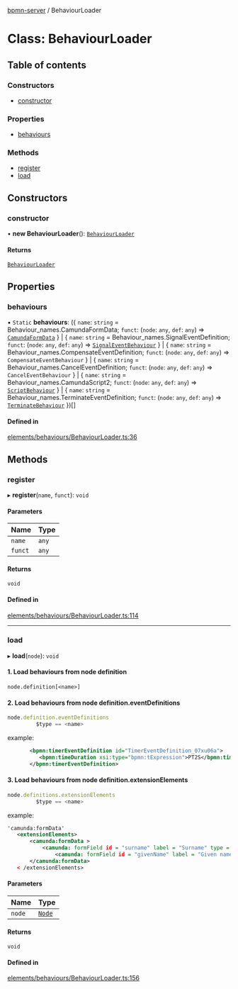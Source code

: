 [bpmn-server](../readme.md) / BehaviourLoader

# Class: BehaviourLoader

## Table of contents

### Constructors

- [constructor](BehaviourLoader.md#constructor)

### Properties

- [behaviours](BehaviourLoader.md#behaviours)

### Methods

- [register](BehaviourLoader.md#register)
- [load](BehaviourLoader.md#load)

## Constructors

### constructor

• **new BehaviourLoader**(): [`BehaviourLoader`](BehaviourLoader.md)

#### Returns

[`BehaviourLoader`](BehaviourLoader.md)

## Properties

### behaviours

▪ `Static` **behaviours**: (\{ `name`: `string` = Behaviour\_names.CamundaFormData; `funct`: (`node`: `any`, `def`: `any`) => [`CamundaFormData`](CamundaFormData.md)  } \| \{ `name`: `string` = Behaviour\_names.SignalEventDefinition; `funct`: (`node`: `any`, `def`: `any`) => [`SignalEventBehaviour`](SignalEventBehaviour.md)  } \| \{ `name`: `string` = Behaviour\_names.CompensateEventDefinition; `funct`: (`node`: `any`, `def`: `any`) => `CompensateEventBehaviour`  } \| \{ `name`: `string` = Behaviour\_names.CancelEventDefinition; `funct`: (`node`: `any`, `def`: `any`) => `CancelEventBehaviour`  } \| \{ `name`: `string` = Behaviour\_names.CamundaScript2; `funct`: (`node`: `any`, `def`: `any`) => [`ScriptBehaviour`](ScriptBehaviour.md)  } \| \{ `name`: `string` = Behaviour\_names.TerminateEventDefinition; `funct`: (`node`: `any`, `def`: `any`) => [`TerminateBehaviour`](TerminateBehaviour.md)  })[]

#### Defined in

[elements/behaviours/BehaviourLoader.ts:36](https://github.com/bpmnServer/bpmn-server/blob/6f144fc/src/elements/behaviours/BehaviourLoader.ts#L36)

## Methods

### register

▸ **register**(`name`, `funct`): `void`

#### Parameters

| Name | Type |
| :------ | :------ |
| `name` | `any` |
| `funct` | `any` |

#### Returns

`void`

#### Defined in

[elements/behaviours/BehaviourLoader.ts:114](https://github.com/bpmnServer/bpmn-server/blob/6f144fc/src/elements/behaviours/BehaviourLoader.ts#L114)

___

### load

▸ **load**(`node`): `void`

#### 1. Load behaviours from node definition

`node.definition[<name>]`

#### 2. Load behaviours from node definition.eventDefinitions

```ts
node.definition.eventDefinitions
         $type == <name>
```
example:

```xml  
       <bpmn:timerEventDefinition id="TimerEventDefinition_07xu06a">
          <bpmn:timeDuration xsi:type="bpmn:tExpression">PT2S</bpmn:timeDuration>
       </bpmn:timerEventDefinition>
 ```
 #### 3. Load behaviours from node definition.extensionElements

```ts
node.definitions.extensionElements
         $type == <name>
```
example:

```xml
'camunda:formData'
   <extensionElements>
       <camunda:formData >
           <camunda: formField id = "surname" label = "Surname" type = "string" />
               <camunda: formField id = "givenName" label = "Given name" type = "string" />
       </camunda:formData>
   < /extensionElements>
```

#### Parameters

| Name | Type |
| :------ | :------ |
| `node` | [`Node`](Node.md) |

#### Returns

`void`

#### Defined in

[elements/behaviours/BehaviourLoader.ts:156](https://github.com/bpmnServer/bpmn-server/blob/6f144fc/src/elements/behaviours/BehaviourLoader.ts#L156)
